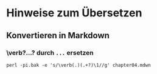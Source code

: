 # Hinweise zum Übersetzen

## Konvertieren in Markdown

### \verb?...? durch `...` ersetzen

    perl -pi.bak -e 's/\verb(.)(.+?)\1//g' chapter04.mdwn 
